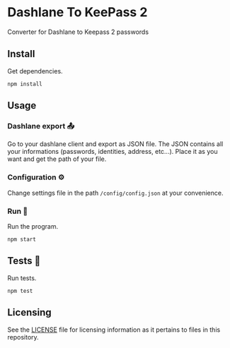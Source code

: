 # Dashlane To KeePass 2
 Converter for Dashlane to Keepass 2 passwords 

## Install

Get dependencies.
```
npm install
```

## Usage

### Dashlane export 📤
Go to your dashlane client and export as JSON file. The JSON contains all your informations (passwords, identities, address, etc...). Place it as you want and get the path of your file.

### Configuration ⚙️
Change settings file in the path `/config/config.json` at your convenience.

### Run 🚀
Run the program.
```
npm start
```

## Tests 🧪
Run tests.
```
npm test
```

## Licensing

See the [LICENSE](LICENSE) file for licensing information as it pertains to
files in this repository.